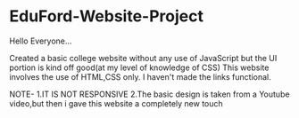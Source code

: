 # EduFord-Website-Project

Hello Everyone...

Created a basic college website without any use of JavaScript but the UI portion is kind off good(at my level of knowledge of CSS)
This website involves the use of HTML,CSS only.
I haven't made the links functional.



NOTE- 1.IT IS NOT RESPONSIVE
      2.The basic design is taken from a Youtube video,but then i gave this website a completely new touch
